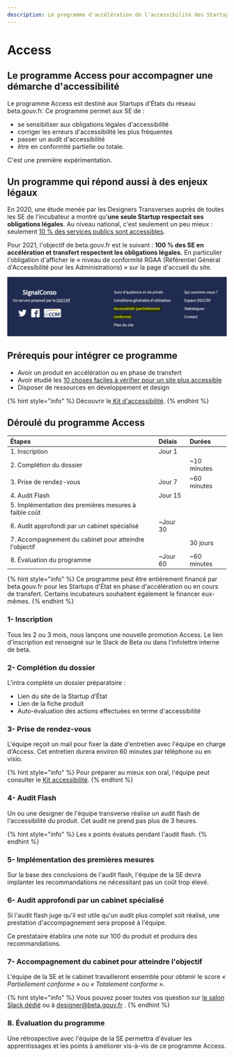 ```yaml
---
description: Le programme d'accélération de l'accessibilité des Startups d'État.
---
```


# Access

## Le programme Access pour accompagner une démarche d'accessibilité

Le programme Access est destiné aux Startups d'États du réseau beta.gouv.fr.  Ce programme permet aux SE de :

* se sensibiliser aux obligations légales d'accessibilité
* corriger les erreurs d'accessibilité les plus fréquentes 
* passer un audit d'accessibilité
* être en conformité partielle ou totale.

C'est une première expérimentation.

## Un programme qui répond aussi à des enjeux légaux

En 2020, une étude menée par les Designers Transverses auprès de toutes les SE de l'incubateur a montré qu'**une seule Startup respectait ses obligations légales**. Au niveau national, c'est seulement un peu mieux : seulement [10 % des services publics sont accessibles](https://observatoire.numerique.gouv.fr/).

Pour 2021, l'objectif de beta.gouv.fr est le suivant : **100 % des SE en accélération et transfert respectent les obligations légales.** En particulier l'obligation d'afficher le « niveau de conformité  RGAA \(Référentiel Général d'Accessibilité pour les Administrations\) » sur la page d'accueil du site.

![SignalConso affiche &quot;partiellement conforme&quot; sur toutes les pages de son service](../../../.gitbook/assets/signal-conso-access.png)

## Prérequis pour intégrer ce programme

* Avoir un produit en accélération ou en phase de transfert
* Avoir étudié les [10 choses faciles à vérifier pour un site plus accessible](https://doc.incubateur.net/design/nos-rendez-vous-design/formation/accessibilite/10-choses-faciles-a-verifier-pour-un-site-plus-accessible)
* Disposer de ressources en développement et design

{% hint style="info" %}
Découvrir le[ Kit d'accessibilité](https://doc.incubateur.net/design/ressources-design/kit-accessibilite).
{% endhint %}

## Déroulé du programme Access

| Étapes | Délais | Durées |
| :--- | :--- | :--- |
|  1. Inscription | Jour 1 |  |
| 2. Complétion du dossier |  | ~10 minutes |
| 3. Prise de rendez-vous | Jour 7 | ~60 minutes |
| 4. Audit Flash | Jour 15 |  |
| 5. Implémentation des premières mesures à faible coût |  |  |
| 6. Audit approfondi par un cabinet spécialisé | ~Jour 30 |  |
| 7. Accompagnement du cabinet pour atteindre l'objectif |  | 30 jours |
| 8. Évaluation du programme | ~Jour 60 | ~60 minutes |

{% hint style="info" %}
Ce programme peut être entièrement financé par beta.gouv.fr pour les Startups d'État en phase d'accélération ou en cours de transfert. Certains incubateurs souhaitent également le financer eux-mêmes.
{% endhint %}



### 1- Inscription

Tous les 2 ou 3 mois, nous lançons une nouvelle promotion Access. Le lien d'inscription est renseigné sur le Slack de Beta ou dans l'infolettre interne de beta.

### 2- Complétion du dossier

L'intra complète un dossier préparatoire  :

* Lien du site de la Startup d’État
* Lien de la fiche produit
* Auto-évaluation des actions effectuées en terme d'accessibilité

### 3- Prise de rendez-vous

L'équipe reçoit un mail pour fixer la date d'entretien avec l'équipe en charge d'Access. Cet entretien durera environ 60 minutes par téléphone ou en visio.

{% hint style="info" %}
Pour préparer au mieux son oral, l'équipe peut consulter le [Kit accessibilité](https://doc.incubateur.net/design/ressources-design/kit-accessibilite).
{% endhint %}

### 4- Audit Flash

Un ou une designer de l'équipe transverse réalise un audit flash de l'accessibilité du produit. Cet audit ne prend pas plus de 3 heures. 

{% hint style="info" %}
Les x points évalués pendant l'audit flash.
{% endhint %}

### 5- Implémentation des premières mesures

Sur la base des conclusions de l'audit flash, l'équipe de la SE devra implanter les recommandations ne nécessitant pas un coût trop élevé.

### 6- Audit approfondi par un cabinet spécialisé

Si l'audit flash juge qu'il est utile qu'un audit plus complet soit réalisé, une prestation d'accompagnement sera proposé à l'équipe. 

Ce prestataire établira une note sur 100 du produit et produira des recommandations.

### 7-  Accompagnement du cabinet pour atteindre l'objectif

L'équipe de la SE et le cabinet travailleront ensemble pour obtenir le score _« Partiellement conforme »_ ou _« Totalement conforme »_.

{% hint style="info" %}
Vous pouvez poser toutes vos question sur [le salon Slack dédié](https://startups-detat.slack.com/archives/C015LNMTTJ9) ou à designer@beta.gouv.fr .
{% endhint %}

### 8. Évaluation du programme

Une rétrospective avec l'équipe de la SE permettra d'évaluer les apprentissages et les points à améliorer vis-à-vis de ce programme Access.

